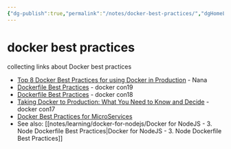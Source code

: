 ```yaml
---
{"dg-publish":true,"permalink":"/notes/docker-best-practices/","dgHomeLink":true,"dgPassFrontmatter":false,"dgShowBacklinks":true,"dgShowLocalGraph":false}
---
```


# docker best practices

collecting links about Docker best practices

- [Top 8 Docker Best Practices for using Docker in Production](https://youtu.be/8vXoMqWgbQQ) - Nana
- [Dockerfile Best Practices](https://youtu.be/JofsaZ3H1qM) - docker con19
- [Dockerfile Best Practices](https://youtu.be/t2cDtDrNqc8) - docker con18
- [Taking Docker to Production: What You Need to Know and Decide](https://youtu.be/6jT83lT6TU8) - docker con17
- [Docker Best Practices for MicroServices](https://youtu.be/oY_UcgBhiQE)
- See also: [[notes/learning/docker-for-nodejs/Docker for NodeJS - 3. Node Dockerfile Best Practices|Docker for NodeJS - 3. Node Dockerfile Best Practices]]


